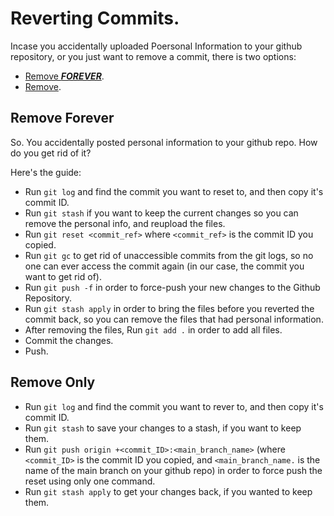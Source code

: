 # Reverting Commits.
 
Incase you accidentally uploaded Poersonal Information to your github repository, or you just want to remove a commit, there is two options:

- [Remove ***FOREVER***](remove-forever).
- [Remove](#remove-only).


## Remove Forever
 
So.  You accidentally posted personal information to your github repo.  How do you get rid of it?

Here's the guide:

- Run `git log` and find the commit you want to reset to, and then copy it's commit ID.
- Run `git stash` if you want to keep the current changes so you can remove the personal info, and reupload the files.
- Run `git reset <commit_ref>` where `<commit_ref>` is the commit ID you copied.
- Run `git gc` to get rid of unaccessible commits from the git logs, so no one can ever access the commit again (in our case, the commit you want to get rid of).
- Run `git push -f` in order to force-push your new changes to the Github Repository.
- Run `git stash apply` in order to bring the files before you reverted the commit back, so you can remove the files that had personal information.
- After removing the files, Run `git add .` in order to add all files.
- Commit the changes.
- Push.

## Remove Only

- Run `git log` and find the commit you want to rever to, and then copy it's commit ID.
- Run `git stash` to save your changes to a stash, if you want to keep them.
- Run `git push origin +<commit_ID>:<main_branch_name>` (where `<commit_ID>` is the commit ID you copied, and `<main_branch_name.` is the name of the main branch on your github repo) in order to force push the reset using only one command.
- Run `git stash apply` to get your changes back, if you wanted to keep them.
